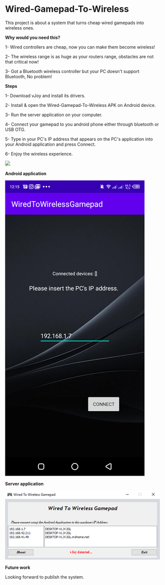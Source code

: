 # Wired-Gamepad-To-Wireless
This project is about a system that turns cheap wired gamepads into wireless ones.

**Why would you need this?**

1- Wired controllers are cheap, now you can make them become wireless!

2- The wireless range is as huge as your routers range, obstacles are not that critical now!

3- Got a Bluetooth wireless controller but your PC doesn't support Bluetooth, No problem!

**Steps**

1- Download vJoy and install its drivers.

2- Install & open the Wired-Gamepad-To-Wireless APK on Android device.

3- Run the server application on your computer.

4- Connect your gamepad to you android phone either through bluetooth or USB OTG.

5- Type in your PC's IP address that appears on the PC's application into your Android application and press Connect.

6- Enjoy the wireless experience.

![](vdev.PNG)

**Android application**

![](and.png)

**Server application**

![](server.PNG)

**Future work**

Looking forward to publish the system.
